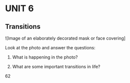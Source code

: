 # UNIT 6

## Transitions

![Image of an elaborately decorated mask or face covering]

Look at the photo and answer the questions:

1. What is happening in the photo?

2. What are some important transitions in life?

62